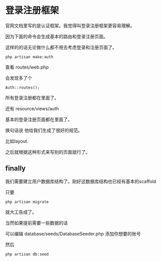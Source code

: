 # 登录注册框架

官网文档里写的是认证框架。我觉得叫登录注册框架更容易理解。

因为下面的命令会生成基本的路由和登录注册页面。

这样的的话无论做什么都不用去考虑登录和注册页面了。

```
php artisan make:auth
```

查看 routes/web.php

会发现多了个

```
Auth::routes();
```

所有登录注册都在里面了。

还有 resource/views/auth

基本的登录注册页面都在里面了。

换句话说 他给我们生成了很好的规范。

比如layout.

之后就根据这种形式来写别的页面就行了。

## finally

我们需要建立用户数据库结构了。刚好这数据库结构也已经有基本的scaffold

只要

```
php artisan migrate
```

就大工告成了。

当然如果提前需要一些数据的话

可以编辑 database/seeds/DatabaseSeeder.php 添加你想要的账号

然后

```
php artisan db:seed
```



